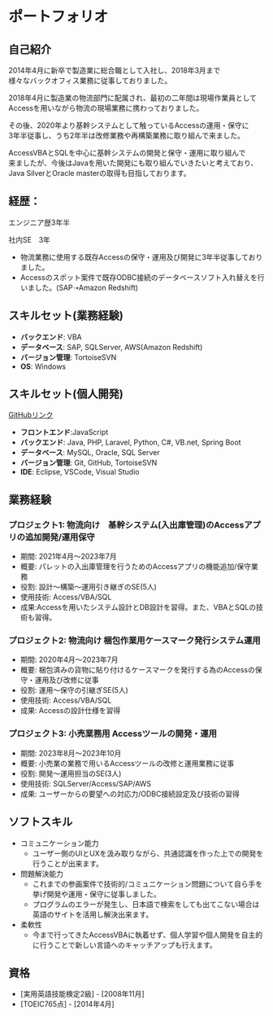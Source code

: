 # ポートフォリオ

## 自己紹介

2014年4月に新卒で製造業に総合職として入社し、2018年3月まで  
様々なバックオフィス業務に従事しておりました。  
  
2018年4月に製造業の物流部門に配属され、最初の二年間は現場作業員として  
Accessを用いながら物流の現場業務に携わっておりました。  
  
その後、2020年より基幹システムとして触っているAccessの運用・保守に  
3年半従事し、うち2年半は改修業務や再構築業務に取り組んで来ました。  

AccessVBAとSQLを中心に基幹システムの開発と保守・運用に取り組んで  
来ましたが、今後はJavaを用いた開発にも取り組んでいきたいと考えており、  
Java SilverとOracle masterの取得も目指しております。  
  
## 経歴：
  
エンジニア歴3年半  
  
社内SE　3年  
* 物流業務に使用する既存Accessの保守・運用及び開発に3年半従事しておりました。
* Accessのスポット案件で既存ODBC接続のデータベースソフト入れ替えを行いました。(SAP➝Amazon Redshift)


## スキルセット(業務経験)

* **バックエンド**: VBA
* **データベース**: SAP, SQLServer, AWS(Amazon Redshift)
* **バージョン管理**: TortoiseSVN
* **OS**: Windows

## スキルセット(個人開発)

[GitHubリンク](https://github.com/sacky3105)

* **フロントエンド**:JavaScript
* **バックエンド**: Java, PHP, Laravel, Python, C#, VB.net, Spring Boot
* **データベース**: MySQL, Oracle, SQL Server
* **バージョン管理**: Git, GitHub, TortoiseSVN
* **IDE**: Eclipse, VSCode, Visual Studio

## 業務経験

### プロジェクト1: 物流向け　基幹システム(入出庫管理)のAccessアプリの追加開発/運用保守
- 期間: 2021年4月～2023年7月
- 概要: パレットの入出庫管理を行うためのAccessアプリの機能追加/保守業務
- 役割: 設計〜構築〜運用引き継ぎのSE(5人)
- 使用技術: Access/VBA/SQL
- 成果:Accessを用いたシステム設計とDB設計を習得。また、VBAとSQLの技術も習得。

### プロジェクト2: 物流向け 梱包作業用ケースマーク発行システム運用
- 期間: 2020年4月～2023年7月
- 概要: 梱包済みの貨物に貼り付けるケースマークを発行する為のAccessの保守・運用及び改修に従事
- 役割: 運用～保守の引継ぎSE(5人)
- 使用技術: Access/VBA/SQL
- 成果: Accessの設計仕様を習得

### プロジェクト3: 小売業務用 Accessツールの開発・運用
- 期間: 2023年8月～2023年10月
- 概要: 小売業の業務で用いるAccessツールの改修と運用業務に従事
- 役割: 開発〜運用担当のSE(3人)
- 使用技術: SQLServer/Access/SAP/AWS
- 成果: ユーザーからの要望への対応力/ODBC接続設定及び技術の習得

## ソフトスキル

* コミュニケーション能力
  - ユーザー側のUIとUXを汲み取りながら、共通認識を作った上での開発を行うことが出来ます。
* 問題解決能力
  - これまでの参画案件で技術的/コミュニケーション問題について自ら手を挙げ開発や運用・保守に従事しました。
  - プログラムのエラーが発生し、日本語で検索をしても出てこない場合は英語のサイトを活用し解決出来ます。
* 柔軟性
  - 今まで行ってきたAccessVBAに執着せず、個人学習や個人開発を自主的に行うことで新しい言語へのキャッチアップも行えます。

## 資格
 
* [実用英語技能検定2級] - [2008年11月]
* [TOEIC765点] - [2014年4月]